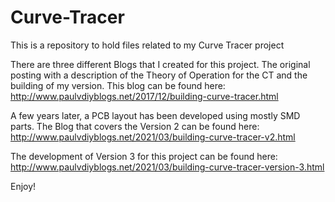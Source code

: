 # Curve-Tracer
This is a repository to hold files related to my Curve Tracer project

There are three different Blogs that I created for this project.
The original posting with a description of the Theory of Operation for the CT and the building of my version.
This blog can be found here: http://www.paulvdiyblogs.net/2017/12/building-curve-tracer.html

A few years later, a PCB layout has been developed using mostly SMD parts. The Blog that covers the Version 2 can be found here:
http://www.paulvdiyblogs.net/2021/03/building-curve-tracer-v2.html

The development of Version 3 for this project can be found here:
http://www.paulvdiyblogs.net/2021/03/building-curve-tracer-version-3.html

Enjoy!
